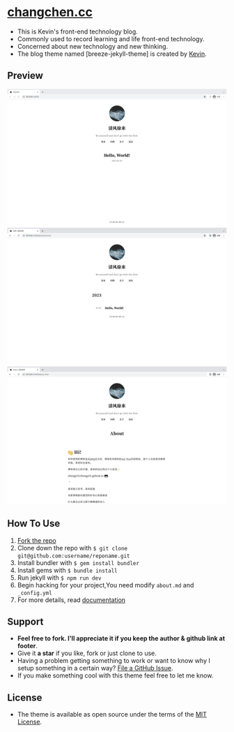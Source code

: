 # [changchen.cc](https://changchen.cc)

- This is Kevin's front-end technology blog.
- Commonly used to record learning and life front-end technology.
- Concerned about new technology and new thinking.
- The blog theme named [breeze-jekyll-theme] is created by [Kevin](https://changchen.cc/).


## Preview

<img src="/assets/img/preview/home.png"/>
<img src="/assets/img/preview/archive.png"/>
<img src="/assets/img/preview/post.png"/>

## How To Use

1. [Fork the repo](https://github.com/chengirii/chengirii.github.io)
2. Clone down the repo with `$ git clone git@github.com:username/reponame.git`
3. Install bundler with `$ gem install bundler`
4. Install gems with `$ bundle install`
5. Run jekyll with `$ npm run dev`
6. Begin hacking for your project,You need modify `about.md` and `_config.yml`
7. For more details, read [documentation](http://jekyllrb.com/)

## Support

- **Feel free to fork. I'll appreciate it if you keep the author & github link at footer**.
- Give it **a star** if you like, fork or just clone to use.
- Having a problem getting something to work or want to know why I setup something in a certain way? [File a GitHub Issue](https://github.com/chengirii/chengirii.github.io/issues/new).
- If you make something cool with this theme feel free to let me know.

## License

- The theme is available as open source under the terms of the [MIT License](http://opensource.org/licenses/MIT).